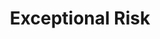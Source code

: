 ---
ep: 052
title: "Exceptional Risk"
imglink: "https://live.staticflickr.com/65535/51010494132_b568df98e8_o.jpg"
thumbnail: "https://live.staticflickr.com/65535/51010494132_138cb928d1_q.jpg"
alt: >
    An opened jail cell surrounded by shadow. A flashlight shines a circle into the cell, revealing an even darker mass inside, with a lone scream of "AAAAAAA" coming out of it.
name: "ashlexinpearl"
---